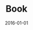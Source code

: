 ---
title: "Book"
collection: publications
permalink: /publications/Book
classes: wide
date: 2016-01-01
venue: 'IMISCOE'
link: 'https://link.springer.com/book/10.1007/978-3-319-44243-3'
citation: '
Achbari, W. 2016 &quot;The paradox of diversity: why does interethnic contact in voluntary organizations not lead to generalized trust?&quot; <i>International Migration Integration and Social Cohesion network (IMISCOE) Research Series</i> Dordrecht: Springer International Publishing. https://link.springer.com/book/10.1007/978-3-319-44243-3'
---